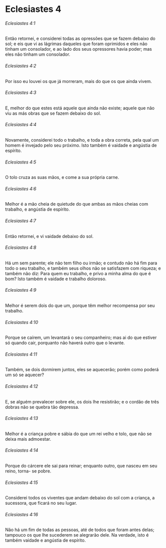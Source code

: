 # Eclesiastes 4

###### Eclesiastes 4:1

Então retornei, e considerei todas as opressões que se fazem debaixo do sol; e eis que vi as lágrimas daqueles que foram oprimidos e eles não tinham um consolador, e ao lado dos seus opressores havia poder; mas eles não tinham um consolador.

###### Eclesiastes 4:2

Por isso eu louvei os que já morreram, mais do que os que ainda vivem.

###### Eclesiastes 4:3

E, melhor do que estes está aquele que ainda não existe; aquele que não viu as más obras que se fazem debaixo do sol.

###### Eclesiastes 4:4

Novamente, considerei todo o trabalho, e toda a obra correta, pela qual um homem é invejado pelo seu próximo. Isto também é vaidade e angústia de espírito.

###### Eclesiastes 4:5

O tolo cruza as suas mãos, e come a sua própria carne.

###### Eclesiastes 4:6

Melhor é a mão cheia de quietude do que ambas as mãos cheias com trabalho, e angústia de espírito.

###### Eclesiastes 4:7

Então retornei, e vi vaidade debaixo do sol.

###### Eclesiastes 4:8

Há um sem parente; ele não tem filho ou irmão; e contudo não há fim para todo o seu trabalho, e também seus olhos não se satisfazem com riqueza; e também não diz: Para quem eu trabalho, e privo a minha alma do que é bom? Isto também é vaidade e trabalho doloroso.

###### Eclesiastes 4:9

Melhor é serem dois do que um, porque têm melhor recompensa por seu trabalho.

###### Eclesiastes 4:10

Porque se caírem, um levantará o seu companheiro; mas ai do que estiver só quando cair, porquanto não haverá outro que o levante.

###### Eclesiastes 4:11

Também, se dois dormirem juntos, eles se aquecerão; porém como poderá um só se aquecer?

###### Eclesiastes 4:12

E, se alguém prevalecer sobre ele, os dois lhe resistirão; e o cordão de três dobras não se quebra tão depressa.

###### Eclesiastes 4:13

Melhor é a criança pobre e sábia do que um rei velho e tolo, que não se deixa mais admoestar.

###### Eclesiastes 4:14

Porque do cárcere ele sai para reinar; enquanto outro, que nasceu em seu reino, torna- se pobre.

###### Eclesiastes 4:15

Considerei todos os viventes que andam debaixo do sol com a criança, a sucessora, que ficará no seu lugar.

###### Eclesiastes 4:16

Não há um fim de todas as pessoas, até de todos que foram antes delas; tampouco os que lhe sucederem se alegrarão dele. Na verdade, isto é também vaidade e angústia de espírito.

